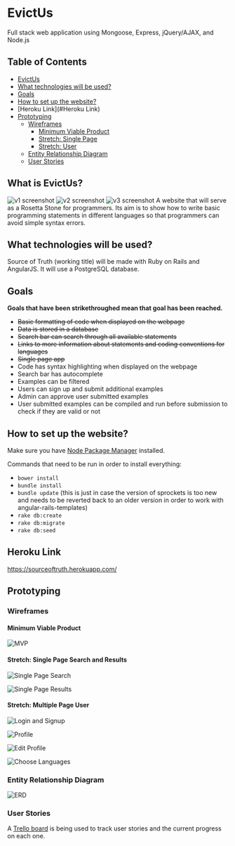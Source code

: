# EvictUs
Full stack web application using Mongoose, Express, jQuery/AJAX, and Node.js

## Table of Contents

  * [EvictUs](#what-is-evictus?)
  * [What technologies will be used?](#what-technologies-will-be-used?)
  * [Goals](#goals)
  * [How to set up the website?](#how-to-set-up-the-website?)
  * [Heroku Link](#Heroku Link)
  * [Prototyping](#prototyping)
    * [Wireframes](#wireframes)
      * [Minimum Viable Product](#minimum-viable-product)
      * [Stretch: Single Page](#stretch-single-page)
      * [Stretch: User](#stretch-user)
    * [Entity Relationship Diagram](#entity-relationship-diagram)
    * [User Stories](#user-stories)

## What is EvictUs?

![v1 screenshot](/home/is/dev/project-01/public/images/main-content-shot.png)
![v2 screenshot](/home/is/dev/project-01/public/images/tenant-rights-content.png)
![v3 screenshot](/home/is/dev/project-01/public/images/eviction-feed-content.png)
A website that will serve as a Rosetta Stone for programmers.  Its aim is to show how to write basic programming statements in different languages so that programmers can avoid simple syntax errors.

## What technologies will be used?

Source of Truth (working title) will be made with Ruby on Rails and AngularJS. It will use a PostgreSQL database.

## Goals

**Goals that have been strikethroughed mean that goal has been reached.**
* ~~Basic formatting of code when displayed on the webpage~~
* ~~Data is stored in a database~~
* ~~Search bar can search through all available statements~~
* ~~Links to more information about statements and coding conventions for languages~~
* ~~Single page app~~
* Code has syntax highlighting when displayed on the webpage
* Search bar has autocomplete
* Examples can be filtered
* Users can sign up and submit additional examples
* Admin can approve user submitted examples
* User submitted examples can be compiled and run before submission to check if they are valid or not

## How to set up the website?

Make sure you have [Node Package Manager](https://www.npmjs.com/) installed.

Commands that need to be run in order to install everything:
* `bower install`
* `bundle install`
* `bundle update` (this is just in case the version of sprockets is too new and needs to be reverted back to an older version in order to work with angular-rails-templates)
* `rake db:create`
* `rake db:migrate`
* `rake db:seed`

## Heroku Link

https://sourceoftruth.herokuapp.com/

## Prototyping

### Wireframes

#### Minimum Viable Product

![MVP](https://raw.githubusercontent.com/inei/sourceoftruth/master/prototyping/wireframes/mvp.png)

#### Stretch: Single Page Search and Results

![Single Page Search](https://raw.githubusercontent.com/inei/sourceoftruth/master/prototyping/wireframes/1%20page%20search.png)

![Single Page Results](https://raw.githubusercontent.com/inei/sourceoftruth/master/prototyping/wireframes/1%20page%20results.png)

#### Stretch: Multiple Page User

![Login and Signup](https://raw.githubusercontent.com/inei/sourceoftruth/master/prototyping/wireframes/login%20and%20signup%20sidebar.png)

![Profile](https://raw.githubusercontent.com/inei/sourceoftruth/master/prototyping/wireframes/profile.png)

![Edit Profile](https://raw.githubusercontent.com/inei/sourceoftruth/master/prototyping/wireframes/edit%20profile.png)

![Choose Languages](https://raw.githubusercontent.com/inei/sourceoftruth/master/prototyping/wireframes/choose%20languages.png)

### Entity Relationship Diagram

![ERD](https://raw.githubusercontent.com/inei/sourceoftruth/master/prototyping/erd/erd.png)

### User Stories

A [Trello board](https://trello.com/b/ddBCrGYt) is being used to track user stories and the current progress on each one.